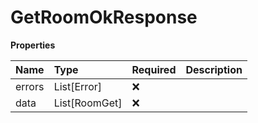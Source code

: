 # GetRoomOkResponse

**Properties**

| Name   | Type          | Required | Description |
| :----- | :------------ | :------- | :---------- |
| errors | List[Error]   | ❌       |             |
| data   | List[RoomGet] | ❌       |             |

<!-- This file was generated by liblab | https://liblab.com/ -->

